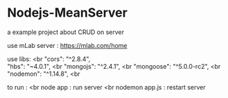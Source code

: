 # Nodejs-MeanServer

a example project about CRUD on server

use mLab server : https://mlab.com/home

use libs: <br
 "cors": "^2.8.4", <br>
 "hbs": "~4.0.1", <br
 "mongojs": "^2.4.1", <br
 "mongoose": "^5.0.0-rc2", <br
 "nodemon": "^1.14.8", <br
 
 to run : <br
 node app : run server <br
 nodemon app.js : restart server
